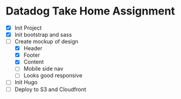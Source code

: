 # Datadog Take Home Assignment
- [X] Init Project
- [X] Init bootstrap and sass
- [ ] Create mockup of design
    - [X] Header
    - [X] Footer
    - [X] Content
    - [ ] Mobile side nav
    - [ ] Looks good responsive
- [ ] Init Hugo
- [ ] Deploy to S3 and Cloudfront